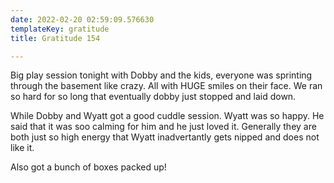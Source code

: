 ```yaml
---
date: 2022-02-20 02:59:09.576630
templateKey: gratitude
title: Gratitude 154

---
```


Big play session tonight with Dobby and the kids, everyone was sprinting
through the basement like crazy.  All with HUGE smiles on their face. We ran so
hard for so long that eventually dobby just stopped and laid down.

While Dobby and Wyatt got a good cuddle session.  Wyatt was so happy.  He said
that it was soo calming for him and he just loved it.  Generally they are both
just so high energy that Wyatt inadvertantly gets nipped and does not like it.

Also got a bunch of boxes packed up!

